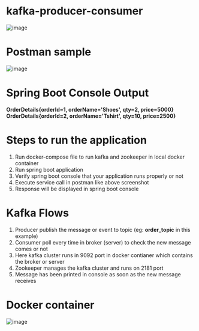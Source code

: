 # kafka-producer-consumer
![image](https://github.com/user-attachments/assets/34fcb804-28c9-45f2-9165-eaaf4610f651)

# Postman sample
![image](https://github.com/user-attachments/assets/dd59ac17-e5b8-4918-82ad-c9ade114e1dd)

# Spring Boot Console Output
**OrderDetails{orderId=1, orderName='Shoes', qty=2, price=5000}
OrderDetails{orderId=2, orderName='Tshirt', qty=10, price=2500}**

# Steps to run the application
1. Run docker-compose file to run kafka and zookeeper in local docker container
2. Run spring boot application
3. Verify spring boot console that your application runs properly or not
4. Execute service call in postman like above screenshot
5. Response will be displayed in spring boot console

# Kafka Flows
1. Producer publish the message or event to topic (eg: **order_topic** in this example)
2. Consumer poll every time in broker (server) to check the new message comes or not
3. Here kafka cluster runs in 9092 port in docker contianer which contains the broker or server
4. Zookeeper manages the kafka cluster and runs on 2181 port
5. Message has been printed in console as soon as the new message receives

# Docker container
![image](https://github.com/user-attachments/assets/8cdbb8b9-3f3f-40c0-940e-775f414d749f)

